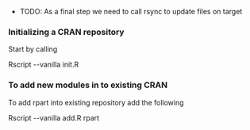 * TODO: As a final step we need to call rsync to update files on target

### Initializing a CRAN repository
Start by calling

Rscript --vanilla init.R

### To add new modules in to existing CRAN
To add rpart into existing repository add the following

Rscript --vanilla add.R rpart
